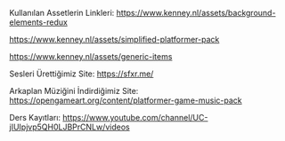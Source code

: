 Kullanılan Assetlerin Linkleri: 
https://www.kenney.nl/assets/background-elements-redux

https://www.kenney.nl/assets/simplified-platformer-pack

https://www.kenney.nl/assets/generic-items

Sesleri Ürettiğimiz Site:
https://sfxr.me/

Arkaplan Müziğini İndirdiğimiz Site:
https://opengameart.org/content/platformer-game-music-pack

Ders Kayıtları: 
https://www.youtube.com/channel/UC-jIUIpjvp5QH0LJBPrCNLw/videos

